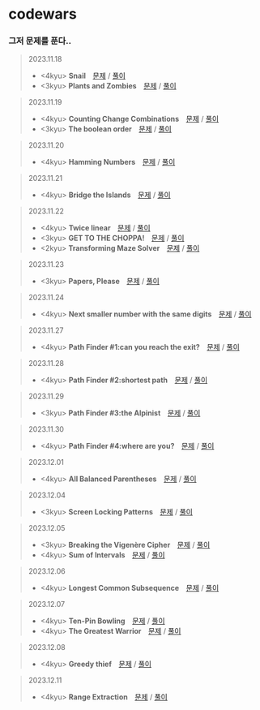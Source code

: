 # codewars

### 그저 문제를 푼다..   

> 2023.11.18   
> - <4kyu> **Snail** [문제](https://www.codewars.com/kata/521c2db8ddc89b9b7a0000c1) / [풀이](https://github.com/oko-ha/codewars/blob/main/Plants%20and%20Zombies/solution.py)   
> - <3kyu> **Plants and Zombies** [문제](https://www.codewars.com/kata/5a5db0f580eba84589000979) / [풀이](https://github.com/oko-ha/codewars/blob/main/Snail/solution.py)

> 2023.11.19
> - <4kyu> **Counting Change Combinations** [문제](https://www.codewars.com/kata/541af676b589989aed0009e7) / [풀이](https://github.com/oko-ha/codewars/blob/main/Counting%20Change%20Combinations/solution.py)
> - <3kyu> **The boolean order** [문제](https://www.codewars.com/kata/59eb1e4a0863c7ff7e000008) / [풀이](https://github.com/oko-ha/codewars/blob/main/The%20boolean%20order/solution.py)

> 2023.11.20
> - <4kyu> **Hamming Numbers** [문제](https://www.codewars.com/kata/526d84b98f428f14a60008da) / [풀이](https://github.com/oko-ha/codewars/blob/main/Hamming%20Numbers/solution.py)

> 2023.11.21
> - <4kyu> **Bridge the Islands** [문제](https://www.codewars.com/kata/64a815e3e96dec077e305750) / [풀이](https://github.com/oko-ha/codewars/blob/main/Bridge%20the%20Islands/solution.py)

> 2023.11.22
> - <4kyu> **Twice linear** [문제](https://www.codewars.com/kata/5672682212c8ecf83e000050) / [풀이](https://github.com/oko-ha/codewars/blob/main/Twice%20linear/solution.py)
> - <3kyu> **GET TO THE CHOPPA!** [문제](https://www.codewars.com/kata/5573f28798d3a46a4900007a) / [풀이](https://github.com/oko-ha/codewars/blob/main/GET%20TO%20THE%20CHOPPA!/solution.py)
> - <2kyu> **Transforming Maze Solver** [문제](https://www.codewars.com/kata/5b86a6d7a4dcc13cd900000b) / [풀이](https://github.com/oko-ha/codewars/blob/main/Transforming%20Maze%20Solver/solution.py)

> 2023.11.23
> - <3kyu> **Papers, Please** [문제](https://www.codewars.com/kata/59d582cafbdd0b7ef90000a0) / [풀이](https://github.com/oko-ha/codewars/blob/main/Papers,%20Please/solution.py)

> 2023.11.24
> - <4kyu> **Next smaller number with the same digits** [문제](https://www.codewars.com/kata/5659c6d896bc135c4c00021e) / [풀이](https://github.com/oko-ha/codewars/blob/main/Next%20smaller%20number%20with%20the%20same%20digits/solution.py)

> 2023.11.27
> - <4kyu> **Path Finder #1:can you reach the exit?** [문제](https://www.codewars.com/kata/5765870e190b1472ec0022a2) / [풀이](https://github.com/oko-ha/codewars/blob/main/Path%20Finder%20%231/solution.py)

> 2023.11.28
> - <4kyu> **Path Finder #2:shortest path** [문제](https://www.codewars.com/kata/57658bfa28ed87ecfa00058a) / [풀이](https://github.com/oko-ha/codewars/blob/main/Path%20Finder%20%232/solution.py)

> 2023.11.29
> - <3kyu> **Path Finder #3:the Alpinist** [문제](https://www.codewars.com/kata/576986639772456f6f00030c) / [풀이](https://github.com/oko-ha/codewars/blob/main/Path%20Finder%20%233/solution.py)

> 2023.11.30
> - <4kyu> **Path Finder #4:where are you?** [문제](https://www.codewars.com/kata/5a0573c446d8435b8e00009f) / [풀이](https://github.com/oko-ha/codewars/blob/main/Path%20Finder%20%234/solution.py)

> 2023.12.01
> - <4kyu> **All Balanced Parentheses** [문제](https://www.codewars.com/kata/5426d7a2c2c7784365000783) / [풀이](https://github.com/oko-ha/codewars/blob/main/All%20Balanced%20Parentheses/solution.py)

> 2023.12.04
> - <3kyu> **Screen Locking Patterns** [문제](https://www.codewars.com/kata/585894545a8a07255e0002f1) / [풀이](https://github.com/oko-ha/codewars/blob/main/Screen%20Locking%20Patterns/solution.py)

> 2023.12.05
> - <3kyu> **Breaking the Vigenère Cipher** [문제](https://www.codewars.com/kata/544e5d75908f2d5eb700052b) / [풀이](https://github.com/oko-ha/codewars/blob/main/Breaking%20the%20Vigenère%20Cipher/solution.py)
> - <4kyu> **Sum of Intervals** [문제](https://www.codewars.com/kata/52b7ed099cdc285c300001cd) / [풀이](https://github.com/oko-ha/codewars/blob/main/Sum%20of%20Intervals/solution.py)

> 2023.12.06
> - <4kyu> **Longest Common Subsequence** [문제](https://www.codewars.com/kata/593ff8b39e1cc4bae9000070) / [풀이](https://github.com/oko-ha/codewars/blob/main/Longest%20Common%20Subsequence/solution.py)

> 2023.12.07
> - <4kyu> **Ten-Pin Bowling** [문제](https://www.codewars.com/kata/5531abe4855bcc8d1f00004c) / [풀이](https://github.com/oko-ha/codewars/blob/main/Ten-Pin%20Bowling/solution.py)
> - <4kyu> **The Greatest Warrior** [문제](https://www.codewars.com/kata/5941c545f5c394fef900000c) / [풀이](https://github.com/oko-ha/codewars/blob/main/The%20Greatest%20Warrior/solution.py)

> 2023.12.08
> - <4kyu> **Greedy thief** [문제](https://www.codewars.com/kata/58296c407da141e2c7000271) / [풀이](https://github.com/oko-ha/codewars/blob/main/Greedy%20thief/solution.py)

> 2023.12.11
> - <4kyu> **Range Extraction** [문제](https://www.codewars.com/kata/51ba717bb08c1cd60f00002f) / [풀이](https://github.com/oko-ha/codewars/blob/main/Range%20Extraction/solution.py)